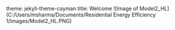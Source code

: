 theme: jekyll-theme-cayman
title: Welcome
![Image of Model2_HL](C:/Users/msharma/Documents/Residential Energy Efficiency 1/Images/Model2_HL.PNG)
